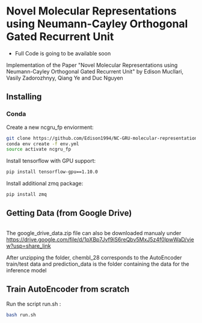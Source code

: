 # Novel Molecular Representations using Neumann-Cayley Orthogonal Gated Recurrent Unit
+ Full Code is going to be available soon

Implementation of the Paper "Novel Molecular Representations using Neumann-Cayley Orthogonal Gated Recurrent Unit" by Edison Mucllari, Vasily Zadorozhnyy, Qiang Ye and Duc Nguyen

## Installing

### Conda
Create a new ncgru_fp enviorment:
```bash
git clone https://github.com/Edison1994/NC-GRU-molecular-representation.git
conda env create -f env.yml
source activate ncgru_fp
```

Install tensorflow with GPU support:
```bash
pip install tensorflow-gpu==1.10.0
```

Install additional zmq package:
```bash
pip install zmq
```

## Getting Data (from Google Drive)
```bash

```
The google_drive_data.zip file can also be downloaded manualy under https://drive.google.com/file/d/1pXBp7Jvf9iS6reQbv5MxJ5z4f0lpwWaD/view?usp=share_link

After unzipping the folder, chembl_28 corresponds to the AutoEncoder train/test data and prediction_data is the folder containing the data for the inference model 

## Train AutoEncoder from scratch
Run the script run.sh :
```bash
bash run.sh
```

